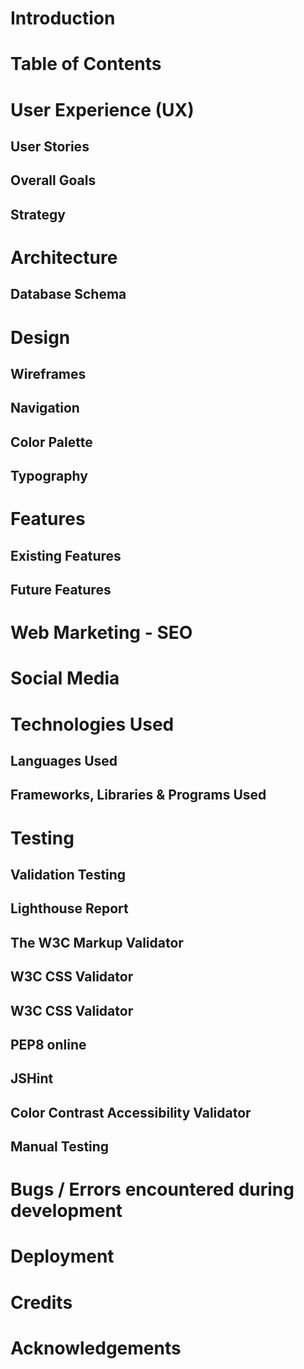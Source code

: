 # Introduction

# Table of Contents

# User Experience (UX)
## User Stories
## Overall Goals
## Strategy

# Architecture
## Database Schema

# Design
## Wireframes
## Navigation
## Color Palette
## Typography

# Features
## Existing Features
## Future Features

# Web Marketing - SEO

# Social Media

# Technologies Used
## Languages Used
## Frameworks, Libraries & Programs Used

# Testing
## Validation Testing
## Lighthouse Report
## The W3C Markup Validator
## W3C CSS Validator
## W3C CSS Validator
## PEP8 online
## JSHint
## Color Contrast Accessibility Validator
## Manual Testing

# Bugs / Errors encountered during development

# Deployment

# Credits

# Acknowledgements